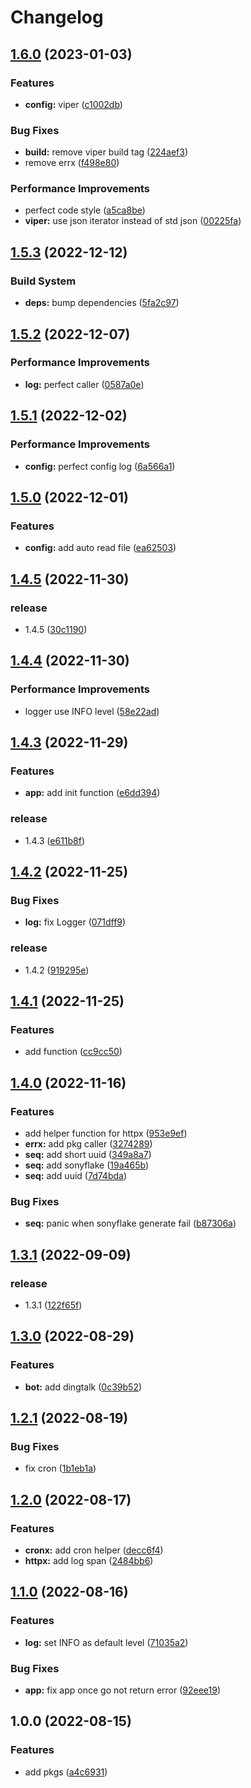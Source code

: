 # Changelog

## [1.6.0](https://github.com/starudream/go-lib/compare/v1.5.3...v1.6.0) (2023-01-03)


### Features

* **config:** viper ([c1002db](https://github.com/starudream/go-lib/commit/c1002db5f1b4dfa5dec11d04c63578823f434757))


### Bug Fixes

* **build:** remove viper build tag ([224aef3](https://github.com/starudream/go-lib/commit/224aef3e0ca85c928d1ca89ce76ec887117bf58a))
* remove errx ([f498e80](https://github.com/starudream/go-lib/commit/f498e807cc2d08a099df0734f8a9022dc8bdaa8c))


### Performance Improvements

* perfect code style ([a5ca8be](https://github.com/starudream/go-lib/commit/a5ca8be081bc71197d722a9319f3fa51d67b8706))
* **viper:** use json iterator instead of std json ([00225fa](https://github.com/starudream/go-lib/commit/00225fa6baa0a4fa5752b283e0c86860c60a1fa7))

## [1.5.3](https://github.com/starudream/go-lib/compare/v1.5.2...v1.5.3) (2022-12-12)


### Build System

* **deps:** bump dependencies ([5fa2c97](https://github.com/starudream/go-lib/commit/5fa2c975445956f4502174d3d38d0b266c6da8fd))

## [1.5.2](https://github.com/starudream/go-lib/compare/v1.5.1...v1.5.2) (2022-12-07)


### Performance Improvements

* **log:** perfect caller ([0587a0e](https://github.com/starudream/go-lib/commit/0587a0e33b0232f120f8f138c4f66be436d75a88))

## [1.5.1](https://github.com/starudream/go-lib/compare/v1.5.0...v1.5.1) (2022-12-02)


### Performance Improvements

* **config:** perfect config log ([6a566a1](https://github.com/starudream/go-lib/commit/6a566a13718be73c2b4fbf7cab931917209ff701))

## [1.5.0](https://github.com/starudream/go-lib/compare/v1.4.5...v1.5.0) (2022-12-01)


### Features

* **config:** add auto read file ([ea62503](https://github.com/starudream/go-lib/commit/ea6250364fe046347040e96e592784179a5ac5e7))

## [1.4.5](https://github.com/starudream/go-lib/compare/v1.4.4...v1.4.5) (2022-11-30)


### release

* 1.4.5 ([30c1190](https://github.com/starudream/go-lib/commit/30c11906adc1315b6b100f56e393683166e3d910))

## [1.4.4](https://github.com/starudream/go-lib/compare/v1.4.3...v1.4.4) (2022-11-30)


### Performance Improvements

* logger use INFO level ([58e22ad](https://github.com/starudream/go-lib/commit/58e22ad968ec8291943a8e044e4f09c1aed2330a))

## [1.4.3](https://github.com/starudream/go-lib/compare/v1.4.2...v1.4.3) (2022-11-29)


### Features

* **app:** add init function ([e6dd394](https://github.com/starudream/go-lib/commit/e6dd394a8508271c51a16b11412e7f733916495e))


### release

* 1.4.3 ([e611b8f](https://github.com/starudream/go-lib/commit/e611b8faa8fe9c887c48da2e18820424af3578f9))

## [1.4.2](https://github.com/starudream/go-lib/compare/v1.4.1...v1.4.2) (2022-11-25)


### Bug Fixes

* **log:** fix Logger ([071dff9](https://github.com/starudream/go-lib/commit/071dff9f9b600f362ca66151cf12ac19ce0d41bd))


### release

* 1.4.2 ([919295e](https://github.com/starudream/go-lib/commit/919295ed2f1df40649ca6fe3900ec176a8975c69))

## [1.4.1](https://github.com/starudream/go-lib/compare/v1.4.0...v1.4.1) (2022-11-25)


### Features

* add function ([cc9cc50](https://github.com/starudream/go-lib/commit/cc9cc50b0296250913a7f739616aaf0d1243de9b))

## [1.4.0](https://github.com/starudream/go-lib/compare/v1.3.1...v1.4.0) (2022-11-16)


### Features

* add helper function for httpx ([953e9ef](https://github.com/starudream/go-lib/commit/953e9ef5e3aa3debcf7090d4d05e76c1af190da8))
* **errx:** add pkg caller ([3274289](https://github.com/starudream/go-lib/commit/327428957a2c65c1b05a76058e166ba65e78b3ff))
* **seq:** add short uuid ([349a8a7](https://github.com/starudream/go-lib/commit/349a8a736319a871852ba70aa1373020ac72795d))
* **seq:** add sonyflake ([19a465b](https://github.com/starudream/go-lib/commit/19a465b4465449573b0c15f6ff4fe30e0f56ad9b))
* **seq:** add uuid ([7d74bda](https://github.com/starudream/go-lib/commit/7d74bda102caccc18e0544371dd6a991f24f70dd))


### Bug Fixes

* **seq:** panic when sonyflake generate fail ([b87306a](https://github.com/starudream/go-lib/commit/b87306a1eb5be6f99ee3b36e0587af89e511a49f))

## [1.3.1](https://github.com/starudream/go-lib/compare/v1.3.0...v1.3.1) (2022-09-09)


### release

* 1.3.1 ([122f65f](https://github.com/starudream/go-lib/commit/122f65f01984efbbf00a1643da1f7e1709690e77))

## [1.3.0](https://github.com/starudream/go-lib/compare/v1.2.1...v1.3.0) (2022-08-29)


### Features

* **bot:** add dingtalk ([0c39b52](https://github.com/starudream/go-lib/commit/0c39b52ae0d418f39bf90e13a7305b63a9ca5ef1))

## [1.2.1](https://github.com/starudream/go-lib/compare/v1.2.0...v1.2.1) (2022-08-19)


### Bug Fixes

* fix cron ([1b1eb1a](https://github.com/starudream/go-lib/commit/1b1eb1a2c65d3313bbd78da4de6b58428bbf5686))

## [1.2.0](https://github.com/starudream/go-lib/compare/v1.1.0...v1.2.0) (2022-08-17)


### Features

* **cronx:** add cron helper ([decc6f4](https://github.com/starudream/go-lib/commit/decc6f40b6adaabb5abda1f3bbf93f311dd55470))
* **httpx:** add log span ([2484bb6](https://github.com/starudream/go-lib/commit/2484bb6a47a3358f07b049d426e30773bda6022d))

## [1.1.0](https://github.com/starudream/go-lib/compare/v1.0.0...v1.1.0) (2022-08-16)


### Features

* **log:** set INFO as default level ([71035a2](https://github.com/starudream/go-lib/commit/71035a20dcdac13ba4c49525c92e4ec216b252e0))


### Bug Fixes

* **app:** fix app once go not return error ([92eee19](https://github.com/starudream/go-lib/commit/92eee1978c786adeb1acbdd11087fbb2a802eff5))

## 1.0.0 (2022-08-15)


### Features

* add pkgs ([a4c6931](https://github.com/starudream/go-lib/commit/a4c6931a066038c58448fc2d7eeed0343568ad6c))
